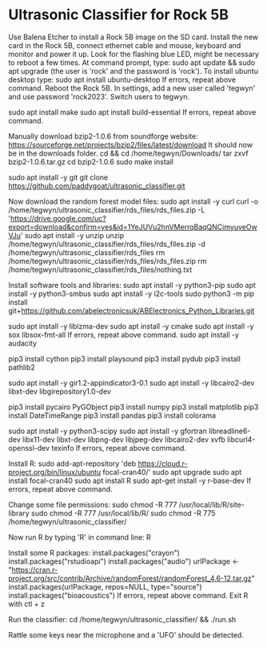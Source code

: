 # Ultrasonic Classifier for Rock 5B

Use Balena Etcher to install a Rock 5B image on the SD card.
Install the new card in the Rock 5B, connect ethernet cable and mouse, keyboard and monitor and power it up.
Look for the flashing blue LED, might be necessary to reboot a few times.
At command prompt, type:
sudo apt update && sudo apt upgrade (the user is 'rock' and the password is 'rock').
To install ubuntu desktop type:
sudo apt install ubuntu-desktop
If errors, repeat above command.
Reboot the Rock 5B.
In settings, add a new user called 'tegwyn' and use password 'rock2023'.
Switch users to tegwyn.

sudo apt install make
sudo apt install build-essential
If errors, repeat above command.

Manually download bzip2-1.0.6 from soundforge website:
https://sourceforge.net/projects/bzip2/files/latest/download
It should now be in the downloads folder.
cd && cd /home/tegwyn/Downloads/
tar zxvf bzip2-1.0.6.tar.gz 
cd bzip2-1.0.6
sudo make install

sudo apt install -y git
git clone https://github.com/paddygoat/ultrasonic_classifier.git

Now download the random forest model files:
sudo apt install -y curl
curl -o /home/tegwyn/ultrasonic_classifier/rds_files/rds_files.zip -L 'https://drive.google.com/uc?export=download&confirm=yes&id=1YeJUVu2hnVMerrqBaqQNCimyuveOwVJu'
sudo apt install -y unzip
unzip /home/tegwyn/ultrasonic_classifier/rds_files/rds_files.zip -d /home/tegwyn/ultrasonic_classifier/rds_files
rm /home/tegwyn/ultrasonic_classifier/rds_files/rds_files.zip
rm /home/tegwyn/ultrasonic_classifier/rds_files/nothing.txt

Install software tools and libraries:
sudo apt install -y python3-pip
sudo apt install -y python3-smbus
sudo apt install -y i2c-tools
sudo python3 -m pip install git+https://github.com/abelectronicsuk/ABElectronics_Python_Libraries.git

sudo apt install -y liblzma-dev
sudo apt install -y cmake
sudo apt install -y sox libsox-fmt-all
If errors, repeat above command.
sudo apt install -y audacity

pip3 install cython
pip3 install playsound
pip3 install pydub
pip3 install pathlib2

sudo apt install -y gir1.2-appindicator3-0.1
sudo apt install -y libcairo2-dev libxt-dev libgirepository1.0-dev

pip3 install pycairo PyGObject
pip3 install numpy
pip3 install matplotlib
pip3 install DateTimeRange
pip3 install pandas
pip3 install colorama

sudo apt install -y python3-scipy
sudo apt install -y gfortran libreadline6-dev libx11-dev libxt-dev libpng-dev libjpeg-dev libcairo2-dev xvfb libcurl4-openssl-dev texinfo
If errors, repeat above command.

Install R:
sudo add-apt-repository 'deb https://cloud.r-project.org/bin/linux/ubuntu focal-cran40/'
sudo apt upgrade
sudo apt install focal-cran40
sudo apt install R
sudo apt-get install -y r-base-dev
If errors, repeat above command.

Change some file permissions:
sudo chmod -R 777 /usr/local/lib/R/site-library
sudo chmod -R 777 /usr/local/lib/R/
sudo chmod -R 775 /home/tegwyn/ultrasonic_classifier/

Now run R by typing 'R' in command line:
R

Install some R packages:
install.packages("crayon")
install.packages("rstudioapi")
install.packages("audio")
urlPackage <- "https://cran.r-project.org/src/contrib/Archive/randomForest/randomForest_4.6-12.tar.gz"
install.packages(urlPackage, repos=NULL, type="source") 
install.packages("bioacoustics")
If errors, repeat above command.
Exit R with ctl + z

Run the classifier:
cd /home/tegwyn/ultrasonic_classifier/ && ./run.sh

Rattle some keys near the microphone and a 'UFO' should be detected.









